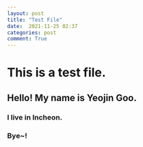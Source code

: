 ```yaml
---
layout: post
title: "Test File"
date:  2021-11-25 02:37
categories: post
comment: True
---
```


# This is a test file.
## Hello! My name is Yeojin Goo.
### I live in Incheon.
### Bye~!

